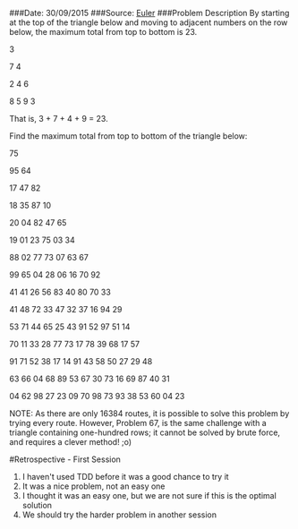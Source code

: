 ###Date: 30/09/2015
###Source: [Euler](https://projecteuler.net/problem=18)
###Problem Description
By starting at the top of the triangle below and moving to adjacent numbers on the row below, the maximum total from top to bottom is 23.

3

7 4

2 4 6

8 5 9 3

That is, 3 + 7 + 4 + 9 = 23.

Find the maximum total from top to bottom of the triangle below:

75

95 64

17 47 82

18 35 87 10

20 04 82 47 65

19 01 23 75 03 34

88 02 77 73 07 63 67

99 65 04 28 06 16 70 92

41 41 26 56 83 40 80 70 33

41 48 72 33 47 32 37 16 94 29

53 71 44 65 25 43 91 52 97 51 14

70 11 33 28 77 73 17 78 39 68 17 57

91 71 52 38 17 14 91 43 58 50 27 29 48

63 66 04 68 89 53 67 30 73 16 69 87 40 31

04 62 98 27 23 09 70 98 73 93 38 53 60 04 23

NOTE: As there are only 16384 routes, it is possible to solve this problem by trying every route. However, Problem 67, is the same challenge with a triangle containing one-hundred rows;
it cannot be solved by brute force, and requires a clever method! ;o)


#Retrospective - First Session  
1. I haven't used TDD before it was a good chance to try it
2. It was a nice problem, not an easy one 
3. I thought it was an easy one, but we are not sure if this is the optimal solution 
4. We should try the harder problem in another session 

 
